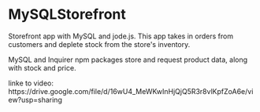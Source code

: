 # MySQLStorefront
<p>Storefront app with MySQL and jode.js. This app takes in orders from customers and deplete stock from the store's inventory. </p>
<p>MySQL and Inquirer npm packages store and request product data, along with stock and price.</p>
<p>linke to video: https://drive.google.com/file/d/16wU4_MeWKwInHjQjQ5R3r8vlKpfZoA6e/view?usp=sharing</p>
